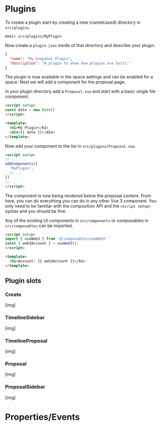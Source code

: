 # Plugins

To create a plugin start by creating a new (camelcased) directory in `src/plugins`.

```shell
mkdir src/plugins/MyPlugin
```

Now create a `plugin.json` inside of that directory and describe your plugin.

```json
{
  "name": "My Snapshot Plugin",
  "description": "A plugin to show how plugins are built."
}
```

The plugin is now available in the space settings and can be enabled for a space. Next we will add a component for the proposal page.

In your plugin directory add a `Proposal.vue` and start with a basic single file component.

```html
<script setup>
const date = new Date()
</script>

<template>
  <h1>My Plugin</h1>
  <div>{{ date }}</div>
</template>
```

Now add your component to the list in `src/plugins/Proposal.vue`.

```html
<script setup>
// ...
addComponents([
  'MyPlugin',
  // ...
])
// ...
</script>
```

The component is now being rendered below the proposal content. From here, you can do everything you can do in any other Vue 3 component. You only need to be familiar with the composition API and the `<script setup>` syntax and you should be fine.

Any of the existing UI components in `src/components` or composables in `src/composables` can be imported.

```html
<script setup>
import { useWeb3 } from '@/composables/useWeb3'
const { web3Account } = useWeb3();
</script>

<template>
  <h1>Account: {{ web3Account }}</h1>
</template>
```

## Plugin slots

### Create

[img]

### TimelineSidebar

[img]

### TimelineProposal

[img]

### Proposal

[img]

### ProposalSidebar

[img]

# Properties/Events